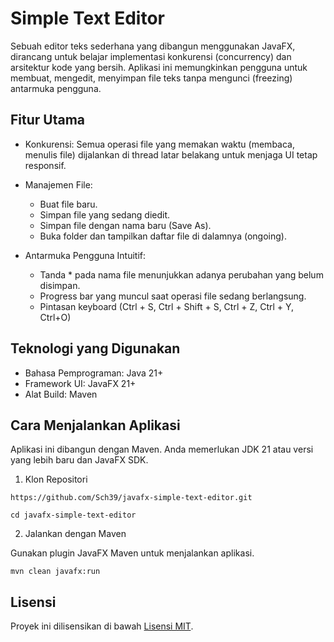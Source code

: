 # Simple Text Editor
Sebuah editor teks sederhana yang dibangun menggunakan JavaFX, dirancang untuk belajar implementasi konkurensi (concurrency) dan arsitektur kode yang bersih. Aplikasi ini memungkinkan pengguna untuk membuat, mengedit, menyimpan file teks tanpa mengunci (freezing) antarmuka pengguna.

## Fitur Utama

- Konkurensi: Semua operasi file yang memakan waktu (membaca, menulis file) dijalankan di thread latar belakang untuk menjaga UI tetap responsif.

- Manajemen File:
  - Buat file baru.
  - Simpan file yang sedang diedit.
  - Simpan file dengan nama baru (Save As).
  - Buka folder dan tampilkan daftar file di dalamnya (ongoing).
  
- Antarmuka Pengguna Intuitif:
    - Tanda * pada nama file menunjukkan adanya perubahan yang belum disimpan.
    - Progress bar yang muncul saat operasi file sedang berlangsung.
    - Pintasan keyboard (Ctrl + S, Ctrl + Shift + S, Ctrl + Z, Ctrl + Y, Ctrl+O)
## Teknologi yang Digunakan
  - Bahasa Pemprograman: Java 21+
  - Framework UI: JavaFX 21+
  - Alat Build: Maven

## Cara Menjalankan Aplikasi
Aplikasi ini dibangun dengan Maven. Anda memerlukan JDK 21 atau versi yang lebih baru dan JavaFX SDK.

1. Klon Repositori
```
https://github.com/Sch39/javafx-simple-text-editor.git

cd javafx-simple-text-editor
```

2. Jalankan dengan Maven

Gunakan plugin JavaFX Maven untuk menjalankan aplikasi.
```
mvn clean javafx:run
```

## Lisensi
Proyek ini dilisensikan di bawah [Lisensi MIT](./LICENSE).